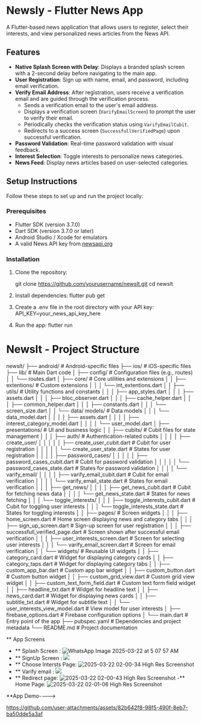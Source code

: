 # Newsly - Flutter News App

A Flutter-based news application that allows users to register, select their interests, and view personalized news articles from the News API.

## Features

- **Native Splash Screen with Delay**: Displays a branded splash screen with a 2-second delay before navigating to the main app.
- **User Registration**: Sign up with name, email, and password, including email verification.
- **Verify Email Address**: After registration, users receive a verification email and are guided through the verification process.
  - Sends a verification email to the user's email address.
  - Displays a verification screen (`VarifyEmailScreen`) to prompt the user to verify their email.
  - Periodically checks the verification status using `VarifyEmailCubit`.
  - Redirects to a success screen (`SuccessfullVerifiedPage`) upon successful verification.
- **Password Validation**: Real-time password validation with visual feedback.
- **Interest Selection**: Toggle interests to personalize news categories.
- **News Feed**: Display news articles based on user-selected categories.

## Setup Instructions

Follow these steps to set up and run the project locally:

### Prerequisites

- Flutter SDK (version 3.7.0)
- Dart SDK (version 3.7.0 or later)
- Android Studio / Xcode for emulators
- A valid News API key from [newsapi.org](https://newsapi.org)

### Installation

1. Clone the repository:
  
   git clone https://github.com/yourusername/newslt.git
   cd newslt
2. Install dependencies:
    flutter pub get
3. Create a .env file in the root directory with your API key:
  API_KEY=your_news_api_key_here

4. Run the app:
  flutter run

# Newslt - Project Structure
newslt/
├── android/                  # Android-specific files
├── ios/                      # iOS-specific files
├── lib/                      # Main Dart code
│   ├── config/               # Configuration files (e.g., routes)
│   │   └── routes.dart
│   ├── core/                 # Core utilities and extensions
│   │   ├── extentions/       # Custom extensions
│   │   │   └── int_extentions.dart
│   │   ├── utils/            # Utility functions and constants
│   │   │   ├── app_styles.dart
│   │   │   ├── assets.dart
│   │   │   ├── bloc_observer.dart
│   │   │   ├── cache_helper.dart
│   │   │   ├── common_helper.dart
│   │   │   ├── constants.dart
│   │   │   └── screen_size.dart
│   │   └── data/ models/           # Data models
│   │   │    └── data_model.dart
│   │   │   │   ├── assets.dart
│   │   │   │   ├── interest_category_model.dart
│   │   │   │   └── user_model.dart
│   ├── presentations/        # UI and business logic
│   │   ├── cubits/           # Cubit files for state management
│   │   │   ├── auth/         # Authentication-related cubits
│   │   │   │   ├── create_user/
│   │   │   │   │   ├── create_user_cubit.dart  # Cubit for user registration
│   │   │   │   │   └── create_user_state.dart  # States for user registration
│   │   │   │   ├── password_cases/
│   │   │   │   │   ├── password_cases_cubit.dart  # Cubit for password validation
│   │   │   │   │   └── password_cases_state.dart  # States for password validation
│   │   │   │   └── varify_email/
│   │   │   │       ├── varify_email_cubit.dart  # Cubit for email verification
│   │   │   │       └── varify_email_state.dart  # States for email verification
│   │   │   ├── get_news/
│   │   │   │   ├── get_news_cubit.dart  # Cubit for fetching news data
│   │   │   │   └── get_news_state.dart  # States for news fetching
│   │   │   └── toggle_interests/
│   │   │       ├── toggle_interests_cubit.dart  # Cubit for toggling user interests
│   │   │       └── toggle_interests_state.dart  # States for toggling interests
│   │   ├── pages/            # Screen widgets
│   │   │   ├── home_screen.dart  # Home screen displaying news and category tabs
│   │   │   ├── sign_up_screen.dart  # Sign-up screen for user registration
│   │   │   ├── successfull_verified_page.dart  # Screen shown after successful email verification
│   │   │   ├── user_interests_screen.dart  # Screen for selecting user interests
│   │   │   └── varify_email_screen.dart  # Screen for email verification
│   │   └── widgets/          # Reusable UI widgets
│   │       ├── category_card.dart  # Widget for displaying category cards
│   │       ├── category_taps.dart  # Widget for displaying category tabs
│   │       ├── custom_app_bar.dart  # Custom app bar widget
│   │       ├── custom_button.dart  # Custom button widget
│   │       ├── custom_grid_view.dart  # Custom grid view widget
│   │       ├── custom_text_form_field.dart  # Custom text form field widget
│   │       ├── headline_txt.dart  # Widget for headline text
│   │       ├── news_card.dart  # Widget for displaying news cards
│   │       ├── subtitle_txt.dart  # Widget for subtitle text
│   │       └── user_interests_view_model.dart  # View model for user interests
│   ├── firebase_options.dart  # Firebase configuration options
│   └── main.dart             # Entry point of the app
├── pubspec.yaml              # Dependencies and project metadata
└── README.md                 # Project documentation

** App Screens
- ** Splash Screen : ![WhatsApp Image 2025-03-22 at 5 07 57 AM](https://github.com/user-attachments/assets/b4654a71-9a29-49e5-a50e-cd40a7f8818c)
- ** SignUp Screen : ![](https://github.com/user-attachments/assets/131ad2aa-26e3-4c97-8623-244135035de2)
- ** Choose Intersts Page: ![2025-03-22 02-00-34 High Res Screenshot](https://github.com/user-attachments/assets/3d122ad9-3ef6-4035-9a04-f12349a174ff)
- ** Varify email : ![](https://github.com/user-attachments/assets/c4049fe5-aaf8-4179-81f4-e4c4a7a1aa46)
- ** Redirect page: ![2025-03-22 02-00-43 High Res Screenshot](https://github.com/user-attachments/assets/cf76d0af-6929-4ad5-8e78-64fb1d29d467)
-** Home Page: ![2025-03-22 02-01-06 High Res Screenshot](https://github.com/user-attachments/assets/0cdead8c-d570-483f-9abc-66d655b19d74)

**App Demo---->



https://github.com/user-attachments/assets/82b642f8-98f5-490f-8eb7-ba50dde5a3af

